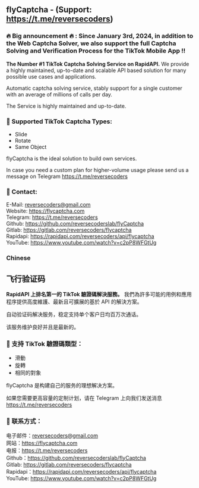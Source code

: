 ## flyCaptcha - (Support: https://t.me/reversecoders)

### 🔥 Big announcement 🔥 : Since January 3rd, 2024, in addition to the Web Captcha Solver, we also support the full Captcha Solving and Verification Process for the TikTok Mobile App ‼️

**The Number #1 TikTok Captcha Solving Service on RapidAPI.** We provide a highly maintained, up-to-date and scalable API based solution for many possible use cases and applications.

Automatic captcha solving service, stably support for a single customer with an average of millions of calls per day.

The Service is highly maintained and up-to-date.

### 🔭 Supported TikTok Captcha Types:

- Slide
- Rotate
- Same Object

flyCaptcha is the ideal solution to build own services.

In case you need a custom plan for higher-volume usage please send us a message on Telegram https://t.me/reversecoders

### 💬 Contact:

E-Mail: reversecoders@gmail.com <br>
Website: https://flycaptcha.com <br>
Telegram: https://t.me/reversecoders <br>
Github: https://github.com/reversecoderslab/flyCaptcha <br>
Gitlab: https://gitlab.com/reversecoders/flycaptcha <br>
Rapidapi: https://rapidapi.com/reversecoders/api/flycaptcha <br>
YouTube: https://www.youtube.com/watch?v=c2pP8WFGtUg <br>

### Chinese

## 飞行验证码

**RapidAPI 上排名第一的 TikTok 驗證碼解決服務。** 我們為許多可能的用例和應用程序提供高度維護、最新且可擴展的基於 API 的解決方案。

自动验证码解决服务，稳定支持单个客户日均百万次通话。

该服务维护良好并且是最新的。

### 🔭 支持 TikTok 驗證碼類型：

- 滑動
- 旋轉
- 相同的對象

flyCaptcha 是构建自己的服务的理想解决方案。

如果您需要更高容量的定制计划，请在 Telegram 上向我们发送消息 https://t.me/reversecoders

### 💬 联系方式：

电子邮件：reversecoders@gmail.com <br>
网站：https://flycaptcha.com <br>
电报：https://t.me/reversecoders <br>
Github：https://github.com/reversecoderslab/flyCaptcha <br>
Gitlab: https://gitlab.com/reversecoders/flycaptcha <br>
Rapidapi：https://rapidapi.com/reversecoders/api/flycaptcha <br>
YouTube: https://www.youtube.com/watch?v=c2pP8WFGtUg <br>
